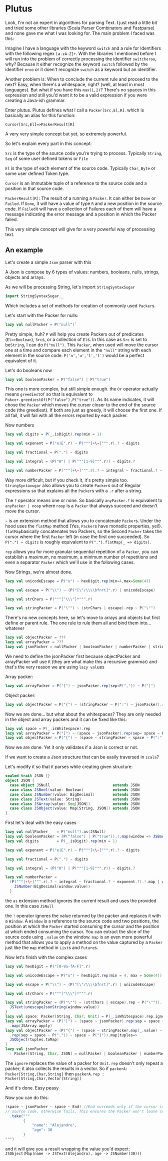 # Plutus

Look, I'm not an expert in algorithms for parsing Text. I just read a little bit and tried some other libraries (Scala Parser Combinators and Fastparse) and none gave me what I was looking for. The main problem I faced was this:

Imagine I have a language with the keyword `switch` and a rule for Identifiers with the following regex `[a-zA-Z]+`. With the libraries I mentioned before I will run into the problem of correctly processing the identifier `switcheroo`, why? Because it either recognize the keyword `switch` followed by the identifier `eroo` or it doen't recognize `switch` as a keyword but an identifier.

Another problem is: When to conclude the current rule and proceed to the next? Easy, when there's a whitespace, right? (well, at least in most languages). But what if you have this `max(1,2)`? There's no spaces in this expression and still you'd want it to be a valid expression if you were creating a Java-ish grammar.

Enter plutus. Plutus defines what I call a `Packer[Src,El,R]`. which is basically an alias for this function:

`Cursor[Src,El]=>PackerResult[R]`

A very very simple concept but yet, so extremely powerful.

So let's explain every part in this concept:

`Src` is the type of the source code you're trying to process. Typically `String`, `Seq` of some user defined tokens or `File`

`El` is the type of each element of the source code. Typically `Char`, `Byte` or some user defined Token type.

`Cursor` is an immutable tuple of a reference to the source code and a position in that source code.

`PackerResult[R]`: The result of a running a `Packer`. It can either be `Done` or `Failed`. If `Done`, it will have a value of type `R` and a new position in the source code. If `Failed`it will have a collection of Failures each of them will have a message indicating the error message and a position in which the Packer failed.

This very simple concept will give for a very powerful way of processing text.

## An example

Let's create a simple `Json` parser with this

A Json is compose by 6 types of values: numbers, booleans, nulls, strings, objects and arrays.

As we will be processing String, let's import `StringSyntaxSugar`

```scala
import StringSyntaxSugar._
```

Which includes a set of methods for creation of commonly used `Packer`s. 

Let's start with the Packer for nulls:

```scala
lazy val nullPacker = P("null")`
```

Pretty simple, huh? `P` will help you create Packers out of predicates (`El=>Boolean`), `Src`s, or a collection of `El`s. In this case as `Src` is set to be`String`, I can do `P("null")`. This `Packer`, when used will move the cursor one at a time and compare each element in the `"null"` string with each element in the source code. `P('n','u','l','l')` would be a perfect equivalent of it.

Let's do booleans now

```scala
lazy val booleanPacker = P("false") | P("true")
```

This one is more complex, but still simple enough. the `Or` operator actually means `greediestOf` so that is equivalent to `Pakcer.greediestOf(P("false"),P("true"))`. As its name indicates, it will chose the `Packer` which moves the cursor closer to the end of the source code (the greediest). If both are just as greedy, it will choose the first one. If all fail, it will fail with all the errors reported by each packer.

Now numbers

```scala
lazy val digits = P(_.isDigit).rep(min = 1)

lazy val exponent = P("e|E".r) ~ P("""[+\-]""".r).? ~ digits

lazy val fractional = P(".") ~ digits

lazy val integral = (P("0") | P("""[1-9]""".r)) ~ digits.?

lazy val numberPacker = P("""[+\-]""".r).? ~ integral ~ fractional.? ~ exponent.?
```

Way more difficult, but if you check it, it's pretty simple too. `StringSyntaxugar` also allows you to create `Packer`s out of Regular expressions so that explains all the `Packer`s with a `.r` after a string.

The `?` operator means one or none. So basically `anyPacker.?` is equivalent to `anyPacker | noop` where `noop` is a `Packer` that always succeed and doesn't move the cursor.

`~` is an extension method that allows you to concatenate `Packer`s. Under the hood uses the `flatMap` method (Yes, `Packer`s have monadic properties, yei!). `flatMap`basically concatenates two Packers, so the Second `Packer` takes the cursor where the first `Packer` left (in case the first one succeeded).
So `P(".") ~ digits` is roughly equivalent to `P(".").flatMap(_ => digits)`.

`rep` allows you for more granular sequential repetition of a `Packer`, you can establish a maximum, no maximum, a minimum number of repetitions and even a separator `Packer` which we'll use in the following cases.

Now Strings, we're almost done.

```scala
lazy val unicodeEscape = P("u") ~ hexDigit.rep(min=4,max=Some(4))

lazy val escape = P("\\") ~ (P("[\"/\\\\bfnrt]".r) | unicodeEscape)

lazy val strChars = P("""[^\\\"]*""".r)

lazy val stringPacker = P("\"") ~ (strChars | escape).rep ~ P("\"")
```

There's no new concepts here, so let's move to arrays and objects but first define or parent rule. The one rule to rule them all and bind them into... whatever

```scala
lazy val objectPacker = ???
lazy val arrayPacker = ???
lazy val jsonPacker = nullPacker | booleanPacker | numberPacker | stringPacker | arrayPacker | objectPacker
```

We need to define the jsonPacker first because objectPacker and arrayPacker will use it (they are what make this a recursive grammar) and that's the very reason we are using `lazy val`ues

Array packer:

```scala
lazy val arrayPacker = P("[") ~ jsonPacker.rep(sep=P(",")) ~ P("]")
```

Object packer:

```scala
lazy val objectPacker = P("{") ~ (stringPacker ~ P(":") ~ jsonPacker).rep(sep=P(",")) ~ P("}")
```

Now we are done... but what about the whitespaces? They are only needed in the object and array packers and it can be fixed like this:

```scala
lazy val space = P(_.isWhitespace).rep
lazy val arrayPacker = P("[") ~ (space ~ jsonPacker).rep(sep= space ~ P(",")) ~ space ~ P("]")
lazy val objectPacker = P("{") ~ (space ~ stringPacker ~ space ~ P(":") ~ space jsonPacker).rep(sep=space ~ P(",")) ~ space ~ P("}")
```

Now we are done. Yet it only validates if a Json is correct or not.

If we want to create a Json structure that can be easily traversed in `scala`?

Let's modify it so that it parses while creating given structure:

```scala
sealed trait JSON {}
object JSON {
  case object JSNull                            extends JSON
  case class JSBool(value: Boolean)             extends JSON
  case class JSNumber(value: BigDecimal)        extends JSON
  case class JSText(value: String)              extends JSON
  case class JSArray(value: Seq[JSON])          extends JSON
  case class JSObject(value: Map[String, JSON]) extends JSON
}
```

First let's deal with the easy cases

```scala
lazy val nullPacker    = P("null").as(JSNull)
lazy val booleanPacker = (P("false") | P("true")).!.map(window => JSBool(window.value.toBoolean))
lazy val digits        = P(_.isDigit).rep(min = 1)

lazy val exponent = P("e|E".r) ~ P("""[+\-]""".r).? ~ digits

lazy val fractional = P(".") ~ digits

lazy val integral = (P("0") | P("""[1-9]""".r)) ~ digits.?

lazy val numberPacker =
  (P("""[+\-]""".r).? ~ integral ~ fractional.? ~ exponent.?).!.map { window =>
    JSNumber(BigDecimal(window.value))
  }
```

the `as` extension method ignores the current result and uses the provided one. In this case `JSNull`

the `!` operator ignores the value returned by the packer and replaces it with a `Window`. A `Window` is a reference to the source code and two positions, the position at which the `Packer` started consuming the cursor and the position at which ended consuming the cursor. You can extract the slice of the source code using `.value` on the window. `map` is an even more powerful method that allows you to apply a method on the value captured by a `Packer` just like the `map` method in `List`s and `Future`s.

Now let's finish with the complex cases

```scala
lazy val hexDigit = P("[0-9a-fA-F]".r)

lazy val unicodeEscape = P("u") ~ hexDigit.rep(min = 4, max = Some(4))

lazy val escape = P("\\") ~ (P("[\"/\\\\bfnrt]".r) | unicodeEscape)

lazy val strChars = P("""[^\\\"]*""".r)

lazy val stringPacker = (P("\"") ~ (strChars | escape).rep ~ P("\"")).!.map { window =>
  JSText(unescapeJsonString(window.value))
}
lazy val space: Packer[String, Char, Unit] = P(_.isWhitespace).rep.ignore
lazy val arrayPacker = (P("[") ~ (space ~ jsonPacker).rep(sep = space ~ P(",")) ~ space ~ P("]"))
  .map(JSArray.apply)
lazy val objectPacker = (P("{") ~ (space ~ stringPacker.map(_.value) ~ space ~ P(":") ~ space ~ jsonPacker)
  .rep(sep = space ~ P(",")) ~ space ~ P("}")).map{tuples=>
  JSObject(tuples.toMap)
}
lazy val jsonPacker
  : Packer[String, Char, JSON] = nullPacker | booleanPacker | numberPacker | stringPacker | arrayPacker | objectPacker
```

The `ignore` replaces the value of a packer for `Unit`. `rep` doesn't only repeat a packer; it also collects the results in a vector. So if `packerA: Packer[String,Char,String]` then `packerA.rep : Packer[String,Char,Vector[String]]`

And it's done. Easy peasy

Now you can do this:

```scala
(space ~ jsonPacker ~ space ~ End) //End succeeds only if the cursor is at the end of the
// source code, otherwise fails. This ensures the Packer won't leave some missing part
  .take("""
		{
			"name": "Alejandro",
			"age": 30
		}
""")
```

and it will give you a result wrapping the value you'd expect: `JSObject(Map(name -> JSText(Alejandro), age -> JSNumber(30)))`

